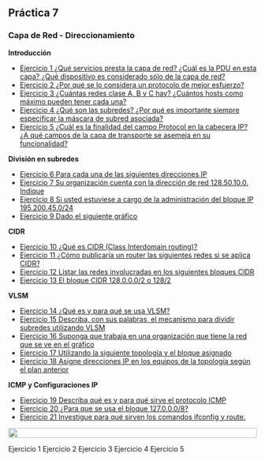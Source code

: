 ## Práctica 7

### Capa de Red - Direccionamiento

**Introducción**
- [Ejercicio 1 ¿Qué servicios presta la capa de red? ¿Cuál es la PDU en esta capa? ¿Qué dispositivo es considerado sólo de la capa de red?]()
- [Ejercicio 2 ¿Por qué se lo considera un protocolo de mejor esfuerzo?]()
- [Ejercicio 3 ¿Cuántas redes clase A, B y C hay? ¿Cuántos hosts como máximo pueden tener cada una?]()
- [Ejercicio 4 ¿Qué son las subredes? ¿Por qué es importante siempre especificar la máscara de subred asociada?]()
- [Ejercicio 5 ¿Cuál es la finalidad del campo Protocol en la cabecera IP? ¿A qué campos de la capa de transporte se asemeja en su funcionalidad?]()

**División en subredes**

- [Ejercicio 6 Para cada una de las siguientes direcciones IP]()
- [Ejercicio 7 Su organización cuenta con la dirección de red 128.50.10.0. Indique]()
- [Ejercicio 8 Si usted estuviese a cargo de la administración del bloque IP 195.200.45.0/24]()
- [Ejercicio 9 Dado el siguiente gráfico]()

**CIDR**

- [Ejercicio 10 ¿Qué es CIDR (Class Interdomain routing)?]()
- [Ejercicio 11 ¿Cómo publicaría un router las siguientes redes si se aplica CIDR?]()
- [Ejercicio 12 Listar las redes involucradas en los siguientes bloques CIDR]()
- [Ejercicio 13 El bloque CIDR 128.0.0.0/2 o 128/2]()

**VLSM**

- [Ejercicio 14 ¿Qué es y para qué se usa VLSM?]()
- [Ejercicio 15 Describa, con sus palabras, el mecanismo para dividir subredes utilizando VLSM]()
- [Ejercicio 16 Suponga que trabaja en una organización que tiene la red que se ve en el gráfico]()
- [Ejercicio 17 Utilizando la siguiente topología y el bloque asignado]()
- [Ejercicio 18 Asigne direcciones IP en los equipos de la topología según el plan anterior]()

**ICMP y Configuraciones IP**

- [Ejercicio 19 Describa qué es y para qué sirve el protocolo ICMP]()
- [Ejercicio 20 ¿Para que se usa el bloque 127.0.0.0/8?]()
- [Ejercicio 21 Investigue para qué sirven los comandos ifconfig y route.]()

<img src= 'https://i.gifer.com/origin/8c/8cd3f1898255c045143e1da97fbabf10_w200.gif' height="20" width="100%">


Ejercicio 1
Ejercicio 2
Ejercicio 3
Ejercicio 4
Ejercicio 5